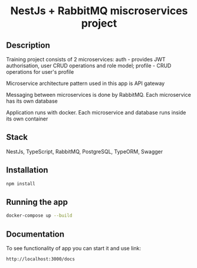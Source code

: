 <h1 align="center">


**NestJs + RabbitMQ miscroservices project**


</h1>


## Description

Training project consists of 2 microservices: auth - provides JWT authorisation, user CRUD operations and role model; profile - CRUD operations for user's profile

Microservice architecture pattern used in this app is API gateway

Messaging between microservices is done by RabbitMQ. Each microservice has its own database

Application runs with docker. Each microservice and database runs inside its own container

## Stack

NestJs, TypeScript, RabbitMQ, PostgreSQL, TypeORM, Swagger

## Installation

```bash
npm install
```

## Running the app

```bash
docker-compose up --build
```

## Documentation

To see functionality of app you can start it and use link:

```bash
http://localhost:3000/docs
```